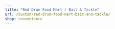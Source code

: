 ```yaml
---
title: "Red Drum Food Mart / Bait & Tackle"
url: /buxton/red-drum-food-mart-bait-and-tackle/
shop: convenience
---
```

